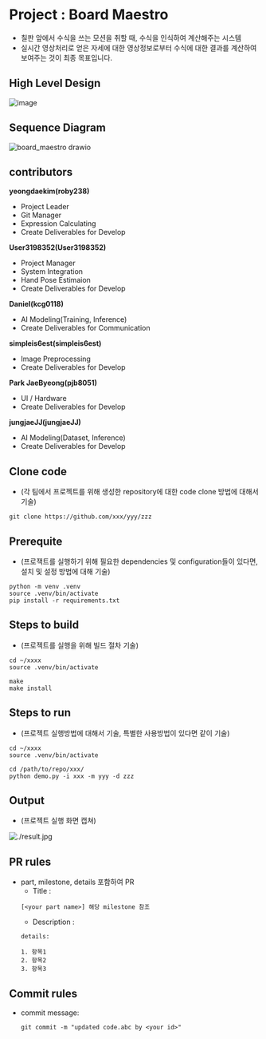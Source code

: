 # Project : Board Maestro

* 칠판 앞에서 수식을 쓰는 모션을 취할 때, 수식을 인식하여 계산해주는 시스템
* 실시간 영상처리로 얻은 자세에 대한 영상정보로부터 수식에 대한 결과를 계산하여 보여주는 것이 최종 목표입니다.

## High Level Design

![image](https://github.com/roby238/BoardMaestro/assets/45201672/aaeefcd4-a364-4b70-9625-3cac775e5cc1)

## Sequence Diagram

![board_maestro drawio](https://github.com/Intel-Edge-AI-SW-Developers-2nd-Team-1/BoardMaestro/assets/45201672/7333e0a2-a110-4026-9cc9-c7b466e1bb2b)

## contributors

**yeongdaekim(roby238)**
- Project Leader
- Git Manager
- Expression Calculating
- Create Deliverables for Develop

**User3198352(User3198352)**
- Project Manager
- System Integration
- Hand Pose Estimaion
- Create Deliverables for Develop

**Daniel(kcg0118)**
- AI Modeling(Training, Inference)
- Create Deliverables for Communication
  
**simpleis6est(simpleis6est)**
- Image Preprocessing
- Create Deliverables for Develop

**Park JaeByeong(pjb8051)**
- UI / Hardware
- Create Deliverables for Develop 
  
**jungjaeJJ(jungjaeJJ)**
- AI Modeling(Dataset, Inference)
- Create Deliverables for Develop 

## Clone code

* (각 팀에서 프로젝트를 위해 생성한 repository에 대한 code clone 방법에 대해서 기술)

```shell
git clone https://github.com/xxx/yyy/zzz
```

## Prerequite

* (프로잭트를 실행하기 위해 필요한 dependencies 및 configuration들이 있다면, 설치 및 설정 방법에 대해 기술)

```shell
python -m venv .venv
source .venv/bin/activate
pip install -r requirements.txt
```

## Steps to build

* (프로젝트를 실행을 위해 빌드 절차 기술)

```shell
cd ~/xxxx
source .venv/bin/activate

make
make install
```

## Steps to run

* (프로젝트 실행방법에 대해서 기술, 특별한 사용방법이 있다면 같이 기술)

```shell
cd ~/xxxx
source .venv/bin/activate

cd /path/to/repo/xxx/
python demo.py -i xxx -m yyy -d zzz
```

## Output

* (프로젝트 실행 화면 캡쳐)

![./result.jpg](./result.jpg)

## PR rules
- part, milestone, details 포함하여 PR
  * Title :
  ```
  [<your part name>] 해당 milestone 참조
  ```
  * Description :
  ```
  details:
  
  1. 항목1
  2. 항목2
  3. 항목3
  ```
## Commit rules
- commit message: 
  ```
  git commit -m "updated code.abc by <your id>"
  ```

